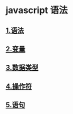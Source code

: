 # javascript 语法
## [1.语法](/src/base/grammar/01语法)
## [2.变量](/src/base/grammar/02变量)
## [3.数据类型](/src/base/grammar/03数据类型)
## [4.操作符](/src/base/grammar/04操作符)
## [5.语句](/src/base/grammar/05语句)